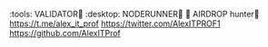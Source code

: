 :tools: VALIDATOR:owl: 
:desktop: NODERUNNER:bug: 
:beers: AIRDROP hunter:boar: 
https://t.me/alex_it_prof
https://twitter.com/AlexITPROF1
https://github.com/AlexITProf
